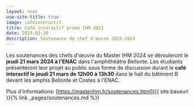 ```yaml
---
layout: news
use-site-title: true
image: cafeinteractif
titre: Café interactif promo IHM 2023
date: 2024-02-20
description: Soutenance de chef d'œuvre 2023-2024
---
```


Les soutenances des chefs d'œuvre du Master IHM 2024 se dérouleront le **jeudi 21 mars 2024 à l'ENAC** dans l'amphithéâtre Bellonte. Les étudiants présenteront leur projet au public sous forme de discussion durant le **café interactif le jeudi 21 mars de 12h00 à 13h30** dans le hall du bâtiment B devant les amphis Bellonte et Costes à l'ENAC.

Plus d'informations: [https://masterihm.fr/soutenances.html]({{ site.baseurl }}{% link _pages/soutenances.md %})